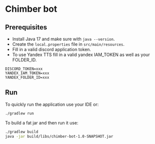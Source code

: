 # Chimber bot

## Prerequisites

* Install Java 17 and make sure with `java --version`.
* Create the `local.properties` file in `src/main/resources`.
* Fill in a valid discord application token.
* To use Yandex TTS fill in a valid yandex IAM_TOKEN as well as your FOLDER_ID.

```
DISCORD_TOKEN=xxx
YANDEX_IAM_TOKEN=xxx
YANDEX_FOLDER_ID=xxx
```

## Run

To quickly run the application use your IDE or:

```bash
./gradlew run
```

To build a fat jar and then run it use:

```bash
./gradlew build
java -jar build/libs/chimber-bot-1.0-SNAPSHOT.jar
```
